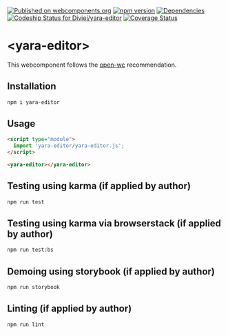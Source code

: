 [![Published on webcomponents.org](https://img.shields.io/badge/webcomponents.org-published-blue.svg)](https://www.webcomponents.org/element/diviei/yara-editor) [![npm version](https://badge.fury.io/js/yara-editor.svg)](https://badge.fury.io/js/yara-editor)
[![Dependencies](https://david-dm.org/diviei/yara-editor.svg)](https://david-dm.org/diviei/yara-editor)
[![Codeship Status for Diviei/yara-editor](https://img.shields.io/codeship/5f9e0b40-8bcb-0137-6530-5e1cc316f3f0.svg)](https://app.codeship.com/projects/355186)
[![Coverage Status](https://coveralls.io/repos/github/Diviei/yara-editor/badge.svg?branch=master)](https://coveralls.io/github/Diviei/yara-editor?branch=master)

# \<yara-editor>

This webcomponent follows the [open-wc](https://github.com/open-wc/open-wc) recommendation.

## Installation
```bash
npm i yara-editor
```

## Usage
```html
<script type="module">
  import 'yara-editor/yara-editor.js';
</script>

<yara-editor></yara-editor>
```

## Testing using karma (if applied by author)
```bash
npm run test
```

## Testing using karma via browserstack (if applied by author)
```bash
npm run test:bs
```

## Demoing using storybook (if applied by author)
```bash
npm run storybook
```

## Linting (if applied by author)
```bash
npm run lint
```
